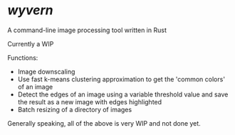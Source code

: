 *wyvern*
==========
A command-line image processing tool written in Rust

Currently a WIP

Functions:
 - Image downscaling
 - Use fast k-means clustering approximation to get the 'common colors' of an image
 - Detect the edges of an image using a variable threshold value and save the result as a new image with edges highlighted
 - Batch resizing of a directory of images

 Generally speaking, all of the above is very WIP and not done yet.
